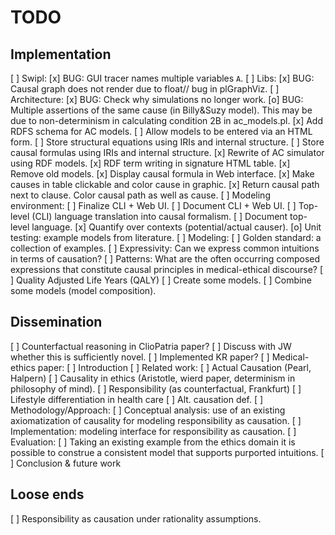 TODO
====

Implementation
--------------

  [ ] Swipl:
    [x] BUG: GUI tracer names multiple variables `A`.
  [ ] Libs:
    [x] BUG: Causal graph does not render due to float// bug in plGraphViz.
  [ ] Architecture:
    [x] BUG: Check why simulations no longer work.
    [o] BUG: Multiple assertions of the same cause (in Billy&Suzy model).
        This may be due to non-determinism in calculating condition 2B
        in ac_models.pl.
    [x] Add RDFS schema for AC models.
    [ ] Allow models to be entered via an HTML form.
    [ ] Store structural equations using IRIs and internal structure.
    [ ] Store causal formulas using IRIs and internal structure.
    [x] Rewrite of AC simulator using RDF models.
    [x] RDF term writing in signature HTML table.
    [x] Remove old models.
    [x] Display causal formula in Web interface.
    [x] Make causes in table clickable and color cause in graphic.
    [x] Return causal path next to clause. Color causal path as well as cause.
  [ ] Modeling environment:
    [ ] Finalize CLI + Web UI.
    [ ] Document CLI + Web UI.
    [ ] Top-level (CLI) language translation into causal formalism.
    [ ] Document top-level language.
    [x] Quantify over contexts (potential/actual causer).
    [o] Unit testing: example models from literature.
  [ ] Modeling:
    [ ] Golden standard: a collection of examples.
    [ ] Expressivity: Can we express common intuitions in terms of causation?
    [ ] Patterns: What are the often occurring composed expressions that constitute causal principles in medical-ethical discourse?
      [ ] Quality Adjusted Life Years (QALY)
    [ ] Create some models.
    [ ] Combine some models (model composition).

Dissemination
-------------

  [ ] Counterfactual reasoning in ClioPatria paper?
    [ ] Discuss with JW whether this is sufficiently novel.
  [ ] Implemented KR paper?
  [ ] Medical-ethics paper:
    [ ] Introduction
    [ ] Related work:
      [ ] Actual Causation (Pearl, Halpern)
      [ ] Causality in ethics (Aristotle, wierd paper, determinism in philosophy of mind).
      [ ] Responsibility (as counterfactual, Frankfurt)
      [ ] Lifestyle differentiation in health care
      [ ] Alt. causation def.
    [ ] Methodology/Approach:
      [ ] Conceptual  analysis: use of an existing axiomatization of causality for modeling responsibility as causation.
    [ ] Implementation: modeling interface for responsibility as causation.
    [ ] Evaluation:
      [ ] Taking an existing example from the ethics domain it is possible to construe a consistent model that supports purported intuitions.
    [ ] Conclusion & future work

Loose ends
----------

  [ ] Responsibility as causation under rationality assumptions.
